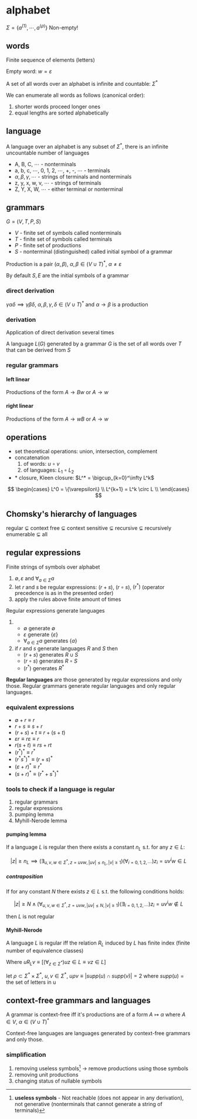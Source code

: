 # alphabet

$\Sigma = \{a^{(1)}, \cdots, a^{(\rho)}\}$ Non-empty!

## words

Finite sequence of elements (letters)

Empty word: $w = \varepsilon$

A set of all words over an alphabet is infinite and countable: $\Sigma^*$

We can enumerate all words as follows (canonical order):

1. shorter words proceed longer ones
2. equal lengths are sorted alphabetically

## language

A language over an alphabet is any subset of $\Sigma^*$, there is an infinite uncountable number of languages

- A, B, C, $\cdots$ - nonterminals
- a, b, c, $\cdots$, 0, 1, 2, $\cdots$, +, -, $\cdots$ - terminals
- $\alpha, \beta, \gamma, \cdots$ - strings of terminals and nonterminals
- z, y, x, w, v, $\cdots$ - strings of terminals
- Z, Y, X, W, $\cdots$ - either terminal or nonterminal

## grammars

$G = (V, T, P, S)$

- $V$ - finite set of symbols called nonterminals
- $T$ - finite set of symbols called terminals
- $P$ - finite set of productions
- $S$ - nonterminal (distinguished) called initial symbol of a grammar

Production is a pair $(\alpha, \beta)$, $\alpha, \beta \in (V \cup T)^*$, $\alpha \ne \varepsilon$

By default $S, E$ are the initial symbols of a grammar

### direct derivation

$\gamma \alpha \delta \implies \gamma \beta \delta$, $\alpha, \beta, \gamma, \delta \in (V \cup T)^*$ and $\alpha \to \beta$ is a production

### derivation

Application of direct derivation several times

A language $L(G)$ generated by a grammar $G$ is the set of all words over $T$ that can be derived from $S$

### regular grammars

#### left linear

Productions of the form $A \to Bw$ or $A \to w$

#### right linear

Productions of the form $A \to wB$ or $A \to w$

## operations

- set theoretical operations: union, intersection, complement
- concatenation
  1. of words: $u \circ v$
  2. of languages: $L_1 \circ L_2$
- $*$ closure, Kleen closure: $L^* = \bigcup_{k=0}^\infty L^k$

$$
\begin{cases}
	L^0 = \{\varepsilon\} \\
	L^{k+1} = L^k \circ L \\
\end{cases}
$$

## Chomsky's hierarchy of languages

regular $\subsetneq$ context free $\subsetneq$ context sensitive $\subsetneq$ recursive $\subsetneq$ recursively enumerable $\subsetneq$ all

## regular expressions

Finite strings of symbols over alphabet

1. $\emptyset, \varepsilon$ and $\forall_{a \in \Sigma} a$
2. let $r$ and $s$ be regular expressions: $(r+s)$, $(r \circ s)$, $(r^*)$ (operator precedence is as in the presented order)
3. apply the rules above finite amount of times

Regular expressions generate languages

1. - $\emptyset$ generate $\emptyset$
   - $\varepsilon$ generate $\{\varepsilon\}$
   - $\forall_{a \in \Sigma} a$ generates $\{a\}$
2. if $r$ and $s$ generate languages $R$ and $S$ then
   - $(r+s)$ generates $R \cup S$
   - $(r \circ s)$ generates $R \circ S$
   - $(r^*)$ generates $R^*$

**Regular languages** are those generated by regular expressions and only those. Regular grammars generate regular languages and only regular languages.

### equivalent expressions

- $\emptyset + r \equiv r$
- $r + s \equiv s + r$
- $(r+s) + t \equiv r + (s+t)$
- $\varepsilon r \equiv r\varepsilon \equiv r$
- $r(s+t) \equiv rs + rt$
- $(r^*)^* \equiv r^*$
- $(r^*s^*)^* \equiv (r+s)^*$
- $(\varepsilon + r)^* \equiv r^*$
- $(s + r)^* \equiv (r^* + s^*)^*$

### tools to check if a language is regular

1. regular grammars
2. regular expressions
3. pumping lemma
4. Myhill-Nerode lemma

#### pumping lemma

If a language $L$ is regular then there exists a constant $n_L$ s.t. for any $z \in L$:

$$
|z| \ge n_L \implies (\exists_{u,v,w \in \Sigma^*, z = uvw, |uv| \le n_L, |v| \ge 1})(\forall_{i=0,1,2,\cdots})z_i= uv^iw\in L
$$

##### contraposition

If for any constant $N$ there exists $z \in L$ s.t. the following conditions holds:

$$
|z| \ge N \land (\forall_{u,v,w \in \Sigma^*, z= uvw, |uv| \le N, |v| \ge 1})(\exists_{i=0,1,2,\cdots})z_i=uv^iw \notin L
$$

then $L$ is not regular

#### Myhill-Nerode

A language $L$ is regular iff the relation $R_L$ induced by $L$ has finite index (finite number of equivalence classes)

Where $uR_Lv \equiv \big [(\forall_{z\in \Sigma^*})uz\in L \equiv vz \in L\big]$

let $\rho \subset \Sigma^*\times\Sigma^*$, $u,v\in \Sigma^*$, $u\rho v \equiv |supp(u) \cap supp(v)| = 2$ where $supp(u) = \text{the set of letters in u}$

## context-free grammars and languages

A grammar is context-free iff it's productions are of a form $A \mapsto \alpha$ where $A \in V$, $\alpha \in (V\cup T)^*$

Context-free languages are languages generated by context-free grammars and only those.

### simplification

1. removing useless symbols[^1] $\to$ remove productions using those symbols
2. removing unit productions
3. changing status of nullable symbols

[^1]: **useless symbols** - Not reachable (does not appear in any derivation), not generative (nonterminals that cannot generate a string of terminals)
